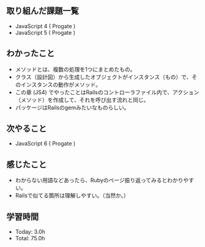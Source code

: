 ## 取り組んだ課題一覧
- JavaScript 4 ( Progate )
- JavaScript 5 ( Progate )
## わかったこと
- メソッドとは、複数の処理を1つにまとめたもの。
- クラス（設計図）から生成したオブジェクトがインスタンス（もの）で、そのインスタンスの動作がメソッド。
- この章 (JS4) でやったことはRailsのコントローラファイル内で、アクション（メソッド）を作成して、それを呼び出す流れと同じ。
- パッケージはRailsのgemみたいなものらしい。
## 次やること
- JavaScript 6 ( Progate )
## 感じたこと
- わからない用語などあったら、Rubyのページ振り返ってみるとわかりやすい。
- Railsで似てる箇所は理解しやすい。（当然か。）
## 学習時間
- Today: 3.0h
- Total: 75.0h
